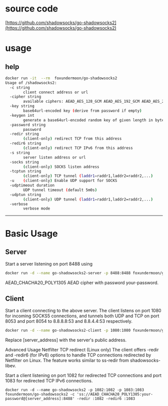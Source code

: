 


# source code
[https://github.com/shadowsocks/go-shadowsocks2](https://github.com/shadowsocks/go-shadowsocks2)

# usage

## help
```bash
docker run -it  --rm  foxundermoon/go-shadowsocks2
Usage of /shadowsocks2:
  -c string
        client connect address or url
  -cipher string
        available ciphers: AEAD_AES_128_GCM AEAD_AES_192_GCM AEAD_AES_256_GCM AEAD_CHACHA20_POLY1305 AES-128-CFB AES-128-CTR AES-192-CFB AES-192-CTR AES-256-CFB AES-256-CTR CHACHA20-IETF XCHACHA20 (default "AEAD_CHACHA20_POLY1305")
  -key string
        base64url-encoded key (derive from password if empty)
  -keygen int
        generate a base64url-encoded random key of given length in byte
  -password string
        password
  -redir string
        (client-only) redirect TCP from this address
  -redir6 string
        (client-only) redirect TCP IPv6 from this address
  -s string
        server listen address or url
  -socks string
        (client-only) SOCKS listen address
  -tcptun string
        (client-only) TCP tunnel (laddr1=raddr1,laddr2=raddr2,...)
  -u    (client-only) Enable UDP support for SOCKS
  -udptimeout duration
        UDP tunnel timeout (default 5m0s)
  -udptun string
        (client-only) UDP tunnel (laddr1=raddr1,laddr2=raddr2,...)
  -verbose
        verbose mode
```

---

# Basic Usage

## Server
Start a server listening on port 8488 using 

```bash
docker run -d --name go-shadowsocks2-server -p 8488:8488 foxundermoon/go-shadowsocks2 -s 'ss://AEAD_CHACHA20_POLY1305:your-password@:8488' -verbose
```

AEAD_CHACHA20_POLY1305 AEAD cipher with password your-password.


## Client
Start a client connecting to the above server. The client listens on port 1080 for incoming SOCKS5 connections, and tunnels both UDP and TCP on port 8053 and port 8054 to 8.8.8.8:53 and 8.8.4.4:53 respectively.

```bash
docker run -d --name go-shadowsocks2-client -p 1080:1080 foxundermoon/go-shadowsocks2 -c 'ss://AEAD_CHACHA20_POLY1305:your-password@[server_address]:8488' -verbose -socks :1080 -u -udptun :8053=8.8.8.8:53,:8054=8.8.4.4:53 -tcptun :8053=8.8.8.8:53,:8054=8.8.4.4:53
```

Replace [server_address] with the server's public address.

Advanced Usage
Netfilter TCP redirect (Linux only)
The client offers -redir and -redir6 (for IPv6) options to handle TCP connections redirected by Netfilter on Linux. The feature works similar to ss-redir from shadowsocks-libev.

Start a client listening on port 1082 for redirected TCP connections and port 1083 for redirected TCP IPv6 connections.

```
docker run -d --name go-shadowsocks2 -p 1082:1082 -p 1083:1083 foxundermoon/go-shadowsocks2 -c 'ss://AEAD_CHACHA20_POLY1305:your-password@[server_address]:8488' -redir :1082 -redir6 :1083
```